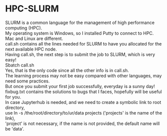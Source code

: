 # HPC-SLURM
SLURM is a common language for the management of high performance computing (HPC).<br/>
My operating system is Windows, so I installed Putty to connect to HPC. Mac and Linux are different.<br/>
call.sh contains all the lines needed for SLURM to have you allocated for the next available HPC node.<br/>
Having call.sh, the next step is to submit the job to SLURM, which is very easy!<br/>
Sbatch call.sh<br/>
Yes, that is the only code since all the other info is in call.sh.<br/>
The learning process may not be easy compared with other languages, may need some practices.<br/>
But once you submit your first job successfully, everyday is a sunny day!<br/>
fixbug.txt contains the solutions to bugs that I faces, hopefully will be useful for you.  
In case Jupyterhub is needed, and we need to create a symbolic link to root directory,  
use ln -s /the/root/directory/to/ur/data projects ('projects' is the name of the link),  
'project' is not necessary, if the name is not provided, the default name will be 'data'.
